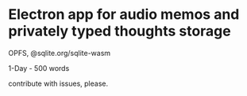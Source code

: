 # Electron app for audio memos and privately typed thoughts storage

OPFS, @sqlite.org/sqlite-wasm

1-Day - 500 words

contribute with issues, please.
